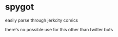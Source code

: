 # spygot
easily parse through jerkcity comics

there's no possible use for this other than twitter bots
